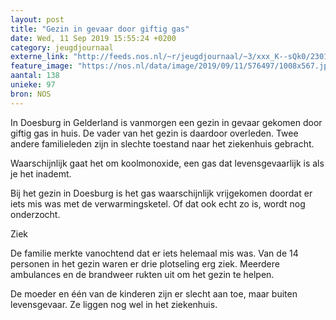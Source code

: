 ```yaml
---
layout: post
title: "Gezin in gevaar door giftig gas"
date: Wed, 11 Sep 2019 15:55:24 +0200
category: jeugdjournaal
externe_link: "http://feeds.nos.nl/~r/jeugdjournaal/~3/xxx_K--sQk0/2301265"
feature_image: "https://nos.nl/data/image/2019/09/11/576497/1008x567.jpg"
aantal: 138
unieke: 97
bron: NOS
---
```


<p>In Doesburg in Gelderland is vanmorgen een gezin in gevaar gekomen door giftig gas in huis. De vader van het gezin is daardoor overleden. Twee andere familieleden zijn in slechte toestand naar het ziekenhuis gebracht.</p>
<p>Waarschijnlijk gaat het om koolmonoxide, een gas dat levensgevaarlijk is als je het inademt.</p>
<p>Bij het gezin in Doesburg is het gas waarschijnlijk vrijgekomen doordat er iets mis was met de verwarmingsketel. Of dat ook echt zo is, wordt nog onderzocht.</p>
<p>Ziek</p>
<p>De familie merkte vanochtend dat er iets helemaal mis was. Van de 14 personen in het gezin waren er drie plotseling erg ziek. Meerdere ambulances en de brandweer rukten uit om het gezin te helpen.</p>
<p>De moeder en één van de kinderen zijn er slecht aan toe, maar buiten levensgevaar. Ze liggen nog wel in het ziekenhuis.</p><img src="http://feeds.feedburner.com/~r/jeugdjournaal/~4/xxx_K--sQk0" height="1" width="1" alt=""/>
